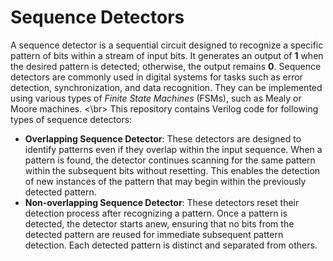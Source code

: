 # Sequence Detectors
A sequence detector is a sequential circuit designed to recognize a specific pattern of bits within a stream of input bits. It generates an output of **1** when the desired pattern is detected; otherwise, the output remains **0**. Sequence detectors are commonly used in digital systems for tasks such as error detection, synchronization, and data recognition. They can be implemented using various types of *Finite State Machines* (FSMs), such as Mealy or Moore machines.
<\br>
This repository contains Verilog code for following types of sequence detectors:
- **Overlapping Sequence Detector**: These detectors are designed to identify patterns even if they overlap within the input sequence. When a pattern is found, the detector continues scanning for the same pattern within the subsequent bits without resetting. This enables the detection of new instances of the pattern that may begin within the previously detected pattern.
- **Non-overlapping Sequence Detector**: These detectors reset their detection process after recognizing a pattern. Once a pattern is detected, the detector starts anew, ensuring that no bits from the detected pattern are reused for immediate subsequent pattern detection. Each detected pattern is distinct and separated from others.
